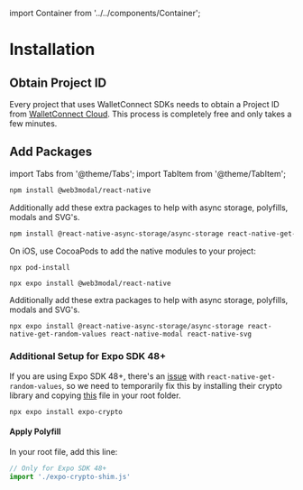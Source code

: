 import Container from '../../components/Container';

# Installation

## Obtain Project ID

Every project that uses WalletConnect SDKs needs to obtain a Project ID from [WalletConnect Cloud](https://cloud.walletconnect.com/sign-in). This process is completely free and only takes a few minutes.

## Add Packages

import Tabs from '@theme/Tabs';
import TabItem from '@theme/TabItem';

<Tabs>
<TabItem value="rn-cli" label="React Native CLI">

```bash npm2yarn
npm install @web3modal/react-native
```

Additionally add these extra packages to help with async storage, polyfills, modals and SVG's.

```bash npm2yarn
npm install @react-native-async-storage/async-storage react-native-get-random-values react-native-modal react-native-svg
```

On iOS, use CocoaPods to add the native modules to your project:

```
npx pod-install
```

</TabItem>

<TabItem value="expo" label="Expo">

```
npx expo install @web3modal/react-native
```

Additionally add these extra packages to help with async storage, polyfills, modals and SVG's.

```
npx expo install @react-native-async-storage/async-storage react-native-get-random-values react-native-modal react-native-svg
```

### Additional Setup for Expo SDK 48+

If you are using Expo SDK 48+, there's an [issue](https://github.com/expo/expo/issues/17270) with `react-native-get-random-values`, so we need to temporarily fix this by installing their crypto library and copying [this](https://github.com/WalletConnect/web3modal-react-native/blob/main/example/expo-crypto-shim.js) file in your root folder.

```
npx expo install expo-crypto
```

#### Apply Polyfill

In your root file, add this line:

```javascript
// Only for Expo SDK 48+
import './expo-crypto-shim.js'
```

</TabItem>

</Tabs>
